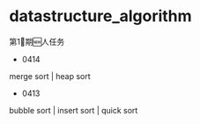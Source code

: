 # datastructure_algorithm
第1⃣️期🆕人任务
* 0414 

merge sort | heap sort

* 0413

bubble sort | insert sort | quick sort 
